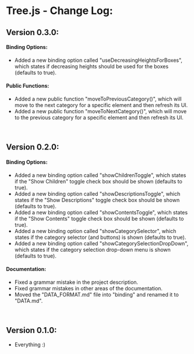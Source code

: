 # Tree.js - Change Log:

## Version 0.3.0:

#### **Binding Options:**
- Added a new binding option called "useDecreasingHeightsForBoxes", which states if decreasing heights should be used for the boxes (defaults to true).

#### **Public Functions:**
- Added a new public function "moveToPreviousCategory()", which will move to the next category for a specific element and then refresh its UI.
- Added a new public function "moveToNextCategory()", which will move to the previous category for a specific element and then refresh its UI.

<br>


## Version 0.2.0:

#### **Binding Options:**
- Added a new binding option called "showChildrenToggle", which states if the "Show Children" toggle check box should be shown (defaults to true).
- Added a new binding option called "showDescriptionsToggle", which states if the "Show Descriptions" toggle check box should be shown (defaults to true).
- Added a new binding option called "showContentsToggle", which states if the "Show Contents" toggle check box should be shown (defaults to true).
- Added a new binding option called "showCategorySelector", which states if the category selector (and buttons) is shown (defaults to true).
- Added a new binding option called "showCategorySelectionDropDown", which states if the category selection drop-down menu is shown (defaults to true).

#### **Documentation:**
- Fixed a grammar mistake in the project description.
- Fixed grammar mistakes in other areas of the documentation.
- Moved the "DATA_FORMAT.md" file into "binding" and renamed it to "DATA.md".

<br>


## Version 0.1.0:
- Everything :)